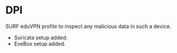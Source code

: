 # DPI
SURF eduVPN profile to inspect any malicious data in such a device.  

- Suricata setup added. 
- EveBox setup added. 

